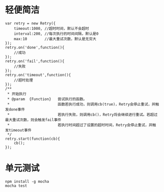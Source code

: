轻便简洁
==========

    var retry = new Retry({
        timeout:1000, //超时时间，默认不会超时
        interval:200, //每次执行的时间间隔，默认是0
        max:10        //最大重试次数，默认是无穷大
    });
    retry.on('done',function(){
        //成功
    });
    retry.on('fail',function(){
        //失败
    });
    retry.on('timeout',function(){
        //超时处理
    });
    /**
     * 开始执行
     * @param  {Function}   尝试执行的函数。
     *                      函数若执行成功，则调用cb(true)，Retry会停止重试，并触发done事件
     *                      若执行失败，则调用cb()，Retry将会继续进行重试。若超过最大重试次数，则会触发fail事件
     *                      若执行时间超过了设置的超时时间，Retry会停止重试，并触发timeout事件
     */
    retry.start(function(cb){
        cb(); 
    });

单元测试
==========

    npm install -g mocha
    mocha test
